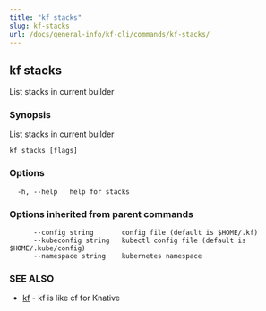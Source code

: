 ```yaml
---
title: "kf stacks"
slug: kf-stacks
url: /docs/general-info/kf-cli/commands/kf-stacks/
---
```

## kf stacks

List stacks in current builder

### Synopsis

List stacks in current builder

```
kf stacks [flags]
```

### Options

```
  -h, --help   help for stacks
```

### Options inherited from parent commands

```
      --config string       config file (default is $HOME/.kf)
      --kubeconfig string   kubectl config file (default is $HOME/.kube/config)
      --namespace string    kubernetes namespace
```

### SEE ALSO

* [kf](/docs/general-info/kf-cli/commands/kf/)	 - kf is like cf for Knative

